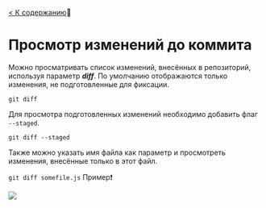 [< К содержанию](readme.md):closed_book:

# Просмотр изменений до коммита

Можно просматривать список изменений, внесённых в репозиторий, используя параметр ***diff***. По умолчанию отображаются только изменения, не подготовленные для фиксации.

```git diff```

Для просмотра подготовленных изменений необходимо добавить флаг `--staged`.

```git diff --staged```

Также можно указать имя файла как параметр и просмотреть изменения, внесённые только в этот файл.

```git diff somefile.js```
Пример:exclamation:

![](diff.jpg)
